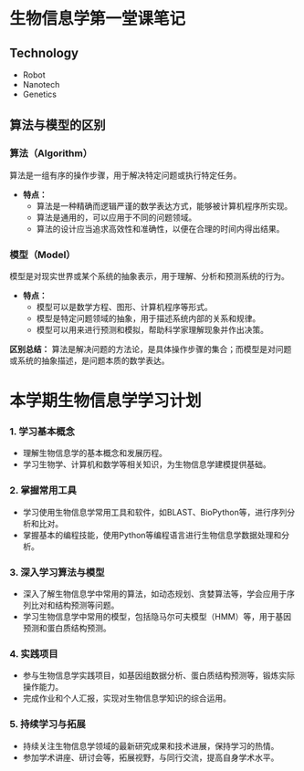 # 生物信息学第一堂课笔记

## Technology
- Robot
- Nanotech
- Genetics

## 算法与模型的区别
### 算法（Algorithm）
算法是一组有序的操作步骤，用于解决特定问题或执行特定任务。
- **特点：** 
  - 算法是一种精确而逻辑严谨的数学表达方式，能够被计算机程序所实现。
  - 算法是通用的，可以应用于不同的问题领域。
  - 算法的设计应当追求高效性和准确性，以便在合理的时间内得出结果。

### 模型（Model）
模型是对现实世界或某个系统的抽象表示，用于理解、分析和预测系统的行为。
- **特点：**
  - 模型可以是数学方程、图形、计算机程序等形式。
  - 模型是特定问题领域的抽象，用于描述系统内部的关系和规律。
  - 模型可以用来进行预测和模拟，帮助科学家理解现象并作出决策。

**区别总结：** 算法是解决问题的方法论，是具体操作步骤的集合；而模型是对问题或系统的抽象描述，是问题本质的数学表达。

# 本学期生物信息学学习计划
### 1. **学习基本概念**
- 理解生物信息学的基本概念和发展历程。
- 学习生物学、计算机和数学等相关知识，为生物信息学建模提供基础。
### 2. **掌握常用工具**
- 学习使用生物信息学常用工具和软件，如BLAST、BioPython等，进行序列分析和比对。
- 掌握基本的编程技能，使用Python等编程语言进行生物信息学数据处理和分析。
### 3. **深入学习算法与模型**
- 深入了解生物信息学中常用的算法，如动态规划、贪婪算法等，学会应用于序列比对和结构预测等问题。
- 学习生物信息学中常用的模型，包括隐马尔可夫模型（HMM）等，用于基因预测和蛋白质结构预测。
### 4. **实践项目**
- 参与生物信息学实践项目，如基因组数据分析、蛋白质结构预测等，锻炼实际操作能力。
- 完成作业和个人汇报，实现对生物信息学知识的综合运用。
### 5. **持续学习与拓展**
- 持续关注生物信息学领域的最新研究成果和技术进展，保持学习的热情。
- 参加学术讲座、研讨会等，拓展视野，与同行交流，提高自身学术水平。
